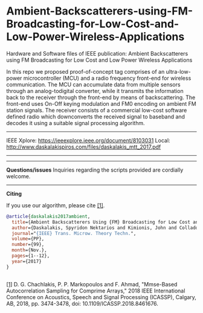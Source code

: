 # Ambient-Backscatterers-using-FM-Broadcasting-for-Low-Cost-and-Low-Power-Wireless-Applications
Hardware and Software files of  IEEE publication: Ambient Backscatterers using FM Broadcasting for Low Cost and Low Power Wireless Applications


In this repo we proposed proof-of-concept tag
comprises of an ultra-low-power microcontroller (MCU) and a
radio frequency front-end for wireless communication. The MCU
can accumulate data from multiple sensors through an analog-todigital converter, while it transmits the information back to the
receiver through the front-end by means of backscattering. The
front-end uses On-Off keying modulation and FM0 encoding on
ambient FM station signals. The receiver consists of a commercial
low-cost software defined radio which downconverts the received
signal to baseband and decodes it using a suitable signal
processing algorithm.

---

IEEE Xplore: https://ieeexplore.ieee.org/document/8103031
Local: http://www.daskalakispiros.com/files/daskalakis_mtt_2017.pdf

---

---
**Questions/issues**
Inquiries regarding the scripts provided are cordially welcome.

---
**Citing**

If you use our algorithm, please cite [[1]](https://ieeexplore.ieee.org/document/8103031).

```bibtex
@article{daskalakis2017ambient,
  title={Ambient Backscatterers Using {FM} Broadcasting for Low Cost and Low Power Wireless Applications},
  author={Daskalakis, Spyridon Nektarios and Kimionis, John and Collado, Ana and Goussetis, George and Tentzeris, Manos M and Georgiadis, Apostolos},
  journal="{IEEE} Trans. Microw. Theory Techn.",
  volume={PP},
  number={99},
  month={Nov.}, 
  pages={1--12},
  year={2017}
}
 
```


[[1]](https://ieeexplore.ieee.org/document/8461676) D. G. Chachlakis, P. P. Markopoulos and F. Ahmad, "Mmse-Based Autocorrelation Sampling for Comprime Arrays," 2018 IEEE International Conference on Acoustics, Speech and Signal Processing (ICASSP), Calgary, AB, 2018, pp. 3474-3478, doi: 10.1109/ICASSP.2018.8461676.
